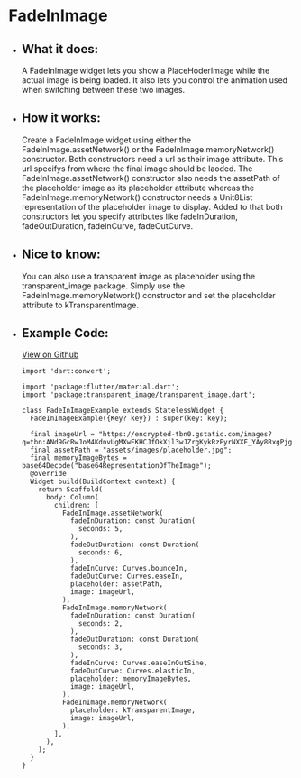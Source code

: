 # FadeInImage

- ## What it does:
  A FadeInImage widget lets you show a PlaceHoderImage while the actual image is being loaded. It also lets you control the animation used when switching between these two images.

- ## How it works:
  Create a FadeInImage widget using either the FadeInImage.assetNetwork() or the FadeInImage.memoryNetwork() constructor. Both constructors need a url as their image attribute. This url specifys from where the final image should be laoded. The FadeInImage.assetNetwork() constructor also needs the assetPath of the placeholder image as its placeholder attribute whereas the FadeInImage.memoryNetwork() constructor needs a Unit8List representation of the placeholder image to display. Added to that both constructors let you specify attributes like fadeInDuration, fadeOutDuration, fadeInCurve, fadeOutCurve.

- ## Nice to know:
  You can also use a transparent image as placeholder using the transparent_image package. Simply use the FadeInImage.memoryNetwork() constructor and set the placeholder attribute to kTransparentImage.
  
- ## Example Code: 
  [View on Github](https://github.com/TheUltimateOptimist/Widgets/blob/master/example_writer/lib/fade_in_image_example.dart)

      import 'dart:convert';

      import 'package:flutter/material.dart';
      import 'package:transparent_image/transparent_image.dart';

      class FadeInImageExample extends StatelessWidget {
        FadeInImageExample({Key? key}) : super(key: key);

        final imageUrl = "https://encrypted-tbn0.gstatic.com/images?q=tbn:ANd9GcRwJoM4KdnvUgMXwFKHCJfOkXil3wJZrgKykRzFyrNXXF_YAy8RxgPjgjvN9mDhknbq1B4&usqp=CAU";
        final assetPath = "assets/images/placeholder.jpg";
        final memoryImageBytes = base64Decode("base64RepresentationOfTheImage");
        @override
        Widget build(BuildContext context) {
          return Scaffold(
            body: Column(
              children: [
                FadeInImage.assetNetwork(
                  fadeInDuration: const Duration(
                    seconds: 5,
                  ),
                  fadeOutDuration: const Duration(
                    seconds: 6,
                  ),
                  fadeInCurve: Curves.bounceIn,
                  fadeOutCurve: Curves.easeIn,
                  placeholder: assetPath,
                  image: imageUrl,
                ),
                FadeInImage.memoryNetwork(
                  fadeInDuration: const Duration(
                    seconds: 2,
                  ),
                  fadeOutDuration: const Duration(
                    seconds: 3,
                  ),
                  fadeInCurve: Curves.easeInOutSine,
                  fadeOutCurve: Curves.elasticIn,
                  placeholder: memoryImageBytes,
                  image: imageUrl,
                ),
                FadeInImage.memoryNetwork(
                  placeholder: kTransparentImage,
                  image: imageUrl,
                ),
              ],
            ),
          );
        }
      }